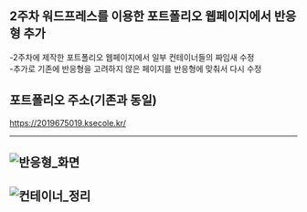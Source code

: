 ## 2주차 워드프레스를 이용한 포트폴리오 웹페이지에서 반응형 추가

-2주차에 제작한 포트폴리오 웹페이지에서 일부 컨테이너들의 짜임새 수정<br>
-추가로 기존에 반응형을 고려하지 않은 페이지를 반응형에 맞춰서 다시 수정<br>

## 포트폴리오 주소(기존과 동일)<br>
https://2019675019.ksecole.kr/<br>

<hr>

## ![반응형_화면](https://github.com/ChamChiii7/EcoleProject/assets/126247047/dc59f27e-966b-498a-b168-f5fc30edf055)
## ![컨테이너_정리](https://github.com/ChamChiii7/EcoleProject/assets/126247047/6cd90bce-73dd-401b-8edc-f723f623c5ea) <br>
